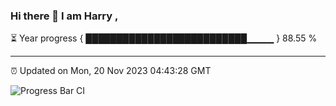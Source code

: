 ### Hi there 👋 I am Harry , 

⏳ Year progress { ██████████████████████████▁▁▁▁ } 88.55 %

---

⏰ Updated on Mon, 20 Nov 2023 04:43:28 GMT

![Progress Bar CI](https://github.com/duykhang68/duykhang68/workflows/Progress%20Bar%20CI/badge.svg)
